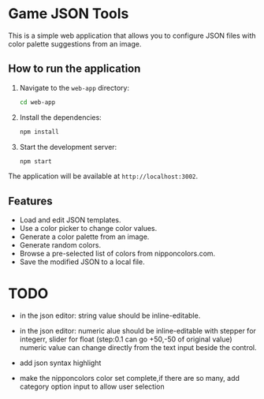 # Game JSON Tools

This is a simple web application that allows you to configure JSON files with color palette suggestions from an image.

## How to run the application

1.  Navigate to the `web-app` directory:
    ```bash
    cd web-app
    ```
2.  Install the dependencies:
    ```bash
    npm install
    ```
3.  Start the development server:
    ```bash
    npm start
    ```

The application will be available at `http://localhost:3002`.

## Features

- Load and edit JSON templates.
- Use a color picker to change color values.
- Generate a color palette from an image.
- Generate random colors.
- Browse a pre-selected list of colors from nipponcolors.com.
- Save the modified JSON to a local file.

# TODO

- in the json editor: string value should be inline-editable.
- in the json editor: numeric alue should be inline-editable with stepper for integerr, slider for float (step:0.1 can go +50,-50 of original value)
  numeric value can change directly from the text input beside the control.

- add json syntax highlight
- make the nipponcolors color set complete,if there are so many, add category option input to allow user selection
